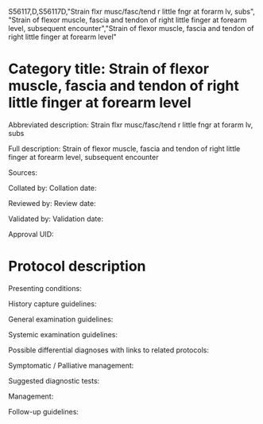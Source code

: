 S56117,D,S56117D,"Strain flxr musc/fasc/tend r little fngr at forarm lv, subs", "Strain of flexor muscle, fascia and tendon of right little finger at forearm level, subsequent encounter","Strain of flexor muscle, fascia and tendon of right little finger at forearm level"
# Category title: Strain of flexor muscle, fascia and tendon of right little finger at forearm level

Abbreviated description: Strain flxr musc/fasc/tend r little fngr at forarm lv, subs

Full description: Strain of flexor muscle, fascia and tendon of right little finger at forearm level, subsequent encounter

Sources:

Collated by:
Collation date:

Reviewed by:
Review date:

Validated by:
Validation date:

Approval UID:

# Protocol description

Presenting conditions:

History capture guidelines:

General examination guidelines:

Systemic examination guidelines:

Possible differential diagnoses with links to related protocols:

Symptomatic / Palliative management:

Suggested diagnostic tests:

Management:

Follow-up guidelines:
